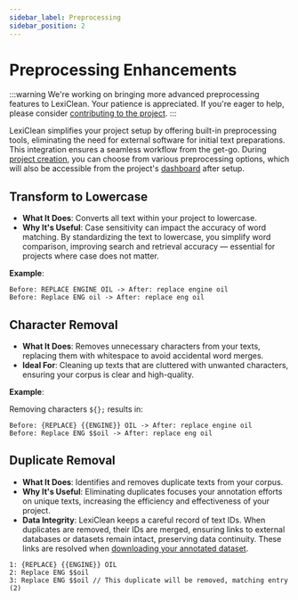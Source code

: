 ```yaml
---
sidebar_label: Preprocessing
sidebar_position: 2
---
```


# Preprocessing Enhancements

:::warning
We're working on bringing more advanced preprocessing features to LexiClean. Your patience is appreciated. If you're eager to help, please consider [contributing to the project](../contribute).
:::

LexiClean simplifies your project setup by offering built-in preprocessing tools, eliminating the need for external software for initial text preparations. This integration ensures a seamless workflow from the get-go. During [project creation](../interface/create), you can choose from various preprocessing options, which will also be accessible from the project's [dashboard](../interface/dashboard) after setup.

## Transform to Lowercase

- **What It Does**: Converts all text within your project to lowercase.
- **Why It's Useful**: Case sensitivity can impact the accuracy of word matching. By standardizing the text to lowercase, you simplify word comparison, improving search and retrieval accuracy — essential for projects where case does not matter.

**Example**:

```plain
Before: REPLACE ENGINE OIL -> After: replace engine oil
Before: Replace ENG oil -> After: replace eng oil
```

## Character Removal

- **What It Does**: Removes unnecessary characters from your texts, replacing them with whitespace to avoid accidental word merges.
- **Ideal For**: Cleaning up texts that are cluttered with unwanted characters, ensuring your corpus is clear and high-quality.

**Example**:

Removing characters `${};` results in:

```plain
Before: {REPLACE} {{ENGINE}} OIL -> After: replace engine oil
Before: Replace ENG $$oil -> After: replace eng oil
```

## Duplicate Removal

- **What It Does**: Identifies and removes duplicate texts from your corpus.
- **Why It's Useful**: Eliminating duplicates focuses your annotation efforts on unique texts, increasing the efficiency and effectiveness of your project.
- **Data Integrity**: LexiClean keeps a careful record of text IDs. When duplicates are removed, their IDs are merged, ensuring links to external databases or datasets remain intact, preserving data continuity. These links are resolved when [downloading your annotated dataset](../interface/dashboard).

```plain
1: {REPLACE} {{ENGINE}} OIL
2: Replace ENG $$oil
3: Replace ENG $$oil // This duplicate will be removed, matching entry (2)
```
